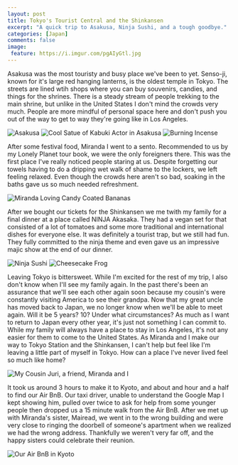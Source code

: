 ```yaml
---
layout: post
title: Tokyo's Tourist Central and the Shinkansen
excerpt: "A quick trip to Asakusa, Ninja Sushi, and a tough goodbye."
categories: [Japan]
comments: false
image:
 feature: https://i.imgur.com/pgAIyGtl.jpg
---
```


Asakusa was the most touristy and busy place we've been to yet. Senso-ji, known for it's large red hanging lanterns, is the oldest temple in Tokyo. The streets are lined wtih shops where you can buy souvenirs, candies, and things for the shrines. There is a steady stream of people trekking to the main shrine, but unlike in the United States I don't mind the crowds very much. People are more mindful of personal space here and don't push you out of the way to get to way they're going like in Los Angeles.

![Asakusa](https://i.imgur.com/AbxRaSym.jpg) ![Cool Satue of Kabuki Actor in Asakusa](https://i.imgur.com/zCloioVm.jpg) ![Burning Incense](https://i.imgur.com/2U2WSJ4m.jpg)

After some festival food, Miranda I went to a sento. Recommended to us by my Lonely Planet tour book, we were the only foreigners there. This was the first place I've really noticed people staring at us. Despite forgetting our towels having to do a dripping wet walk of shame to the lockers, we left feeling relaxed. Even though the crowds here aren't so bad, soaking in the baths gave us so much needed refreshment.

![Miranda Loving Candy Coated Bananas](https://i.imgur.com/rvp2Qcum.jpg)

After we bought our tickets for the Shinkansen we me twith my family for a final dinner at a place called NINJA Akasaka. They had a vegan set for that consisted of a lot of tomatoes and some more traditional and international dishes for everyone else. It was definitely a tourist trap, but we still had fun. They fully committed to the ninja theme and even gave us an impressive majic show at the end of our dinner.

![Ninja Sushi](https://i.imgur.com/kZ8yyH9m.jpg) ![Cheesecake Frog](https://i.imgur.com/vUUG0Jwm.jpg)

Leaving Tokyo is bittersweet. While I'm excited for the rest of my trip, I also don't know when I'll see my family again. In the past there's been an assurance that we'll see each other again soon because my cousin's were constantly visiting America to see their grandpa. Now that my great uncle has moved back to Japan, we no longer know when we'll be able to meet again. Will it be 5 years? 10? Under what circumstances? As much as I want to return to Japan every other year, it's just not something I can commit to. While my family will always have a place to stay in Los Angeles, it's not any easier for them to come to the United States. As Miranda and I make our way to Tokyo Station and the Shinkansen, I can't help but feel like I'm leaving a little part of myself in Tokyo. How can a place I've never lived feel so much like home?

![My Cousin Juri, a friend, Miranda and I](https://i.imgur.com/l9EIvN6m.jpg)

It took us around 3 hours to make it to Kyoto, and about and hour and a half to find our Air BnB. Our taxi driver, unable to understand the Google Map I kept showing him, pulled over twice to ask for help from some younger people then dropped us a 15 minute walk from the Air BnB. After we met up with Miranda's sister, Mairead, we went in to the wrong building and were very close to ringing the doorbell of someone's apartment when we realized we had the wrong address. Thankfully we weren't very far off, and the happy sisters could celebrate their reunion.

![Our Air BnB in Kyoto](https://i.imgur.com/atLBWnAm.jpg)
